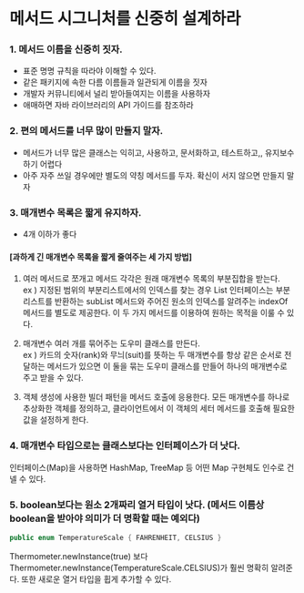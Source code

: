 # 메서드 시그니처를 신중히 설계하라
### 1. 메서드 이름을 신중히 짓자.
 - 표준 명명 규칙을 따라야 이해할 수 있다.
 - 같은 패키지에 속한 다름 이름들과 일관되게 이름을 짓자
 - 개발자 커뮤니티에서 널리 받아들여지는 이름을 사용하자
 - 애매하면 자바 라이브러리의 API 가이드를 참조하라

### 2. 편의 메서드를 너무 많이 만들지 말자.
 - 메서드가 너무 많은 클래스는 익히고, 사용하고, 문서화하고, 테스트하고,, 유지보수하기 어렵다 
 - 아주 자주 쓰일 경우에만 별도의 약칭 메서드를 두자. 확신이 서지 않으면 만들지 말자

### 3. 매개변수 목록은 짧게 유지하자.
 - 4개 이하가 좋다

#### [과하게 긴 매개변수 목록을 짧게 줄여주는 세 가지 방법]
1. 여러 메서드로 쪼개고 메서드 각각은 원래 매개변수 목록의 부분집합을 받는다. <br> 
 ex ) 지정된 범위의 부분리스트에서의 인덱스를 찾는 경우 List 인터페이스는 부분리스트를 반환하는 subList 메서드와 주어진 원소의 인덱스를 알려주는 indexOf 메서드를 별도로 제공한다. 
      이 두 가지 메서드를 이용하여 원하는 목적을 이룰 수 있다.

2. 매개변수 여러 개를 묶어주는 도우미 클래스를 만든다. <br>
 ex ) 카드의 숫자(rank)와 무늬(suit)를 뜻하는 두 매개변수를 항상 같은 순서로 전달하는 메서드가 있으면 이 둘을 묶는 도우미 클래스를 만들어 하나의 매개변수로 주고 받을 수 있다.

3. 객체 생성에 사용한 빌더 패턴을 메서드 호출에 응용한다. 모든 매개변수를 하나로 추상화한 객체를 정의하고, 클라이언트에서 이 객체의 세터 메서드를 호출해 필요한 값을 설정하게 한다. 

### 4. 매개변수 타입으로는 클래스보다는 인터페이스가 더 낫다.
   인터페이스(Map)을 사용하면 HashMap, TreeMap 등 어떤 Map 구현체도 인수로 건넬 수 있다. 
   

### 5. boolean보다는 원소 2개짜리 열거 타입이 낫다. (메서드 이름상 boolean을 받아야 의미가 더 명확할 때는 예외다)
~~~java
public enum TemperatureScale { FAHRENHEIT, CELSIUS }
~~~
Thermometer.newInstance(true) 보다 Thermometer.newInstance(TemperatureScale.CELSIUS)가 훨씬 명확히 알려준다. 또한 새로운 열거 타입을 휩게 추가할 수 있다.